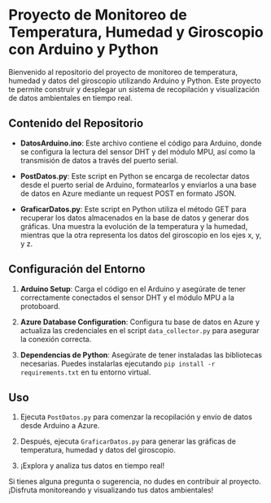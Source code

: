 # Proyecto de Monitoreo de Temperatura, Humedad y Giroscopio con Arduino y Python

Bienvenido al repositorio del proyecto de monitoreo de temperatura, humedad y datos del giroscopio utilizando Arduino y Python. Este proyecto te permite construir y desplegar un sistema de recopilación y visualización de datos ambientales en tiempo real.

## Contenido del Repositorio

- **DatosArduino.ino**: Este archivo contiene el código para Arduino, donde se configura la lectura del sensor DHT y del módulo MPU, así como la transmisión de datos a través del puerto serial.

- **PostDatos.py**: Este script en Python se encarga de recolectar datos desde el puerto serial de Arduino, formatearlos y enviarlos a una base de datos en Azure mediante un request POST en formato JSON.

- **GraficarDatos.py**: Este script en Python utiliza el método GET para recuperar los datos almacenados en la base de datos y generar dos gráficas. Una muestra la evolución de la temperatura y la humedad, mientras que la otra representa los datos del giroscopio en los ejes x, y, y z.

## Configuración del Entorno

1. **Arduino Setup**: Carga el código en el Arduino y asegúrate de tener correctamente conectados el sensor DHT y el módulo MPU a la protoboard.

2. **Azure Database Configuration**: Configura tu base de datos en Azure y actualiza las credenciales en el script `data_collector.py` para asegurar la conexión correcta.

3. **Dependencias de Python**: Asegúrate de tener instaladas las bibliotecas necesarias. Puedes instalarlas ejecutando `pip install -r requirements.txt` en tu entorno virtual.

## Uso

1. Ejecuta `PostDatos.py` para comenzar la recopilación y envío de datos desde Arduino a Azure.

2. Después, ejecuta `GraficarDatos.py` para generar las gráficas de temperatura, humedad y datos del giroscopio.

3. ¡Explora y analiza tus datos en tiempo real!

Si tienes alguna pregunta o sugerencia, no dudes en contribuir al proyecto. ¡Disfruta monitoreando y visualizando tus datos ambientales!
